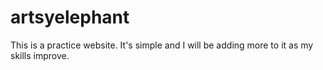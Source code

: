 artsyelephant
=============
This is a practice website. It's simple and I will be adding more to it as my skills improve. 
